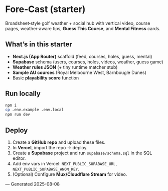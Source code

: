 # Fore‑Cast (starter)

Broadsheet‑style golf weather + social hub with vertical video, course pages, weather‑aware tips, **Guess This Course**, and **Mental Fitness** cards.

## What’s in this starter
- **Next.js (App Router)** scaffold (feed, courses, holes, guess, mental)  
- **Supabase** schema (users, courses, holes, videos, weather, guess game)  
- **Weather rules JSON** (+ tiny runtime matcher stub)  
- **Sample AU courses** (Royal Melbourne West, Barnbougle Dunes)  
- Basic **playability score** function

## Run locally
```bash
npm i
cp .env.example .env.local
npm run dev
```

## Deploy
1. Create a **GitHub repo** and upload these files.
2. In **Vercel**, import the repo → deploy.
3. Create a **Supabase** project and run `supabase/schema.sql` in the SQL editor.
4. Add env vars in Vercel: `NEXT_PUBLIC_SUPABASE_URL`, `NEXT_PUBLIC_SUPABASE_ANON_KEY`.
5. (Optional) Configure **Mux/Cloudflare Stream** for video.

— Generated 2025-08-08
